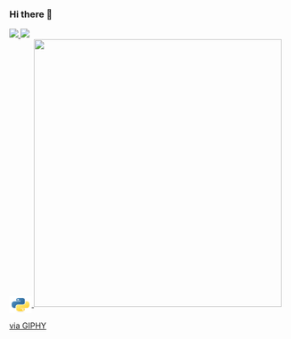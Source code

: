 ### Hi there 👋

<div>
  <a href="https://github.com/GitGuii">
  <img height="180em" src="https://github-readme-stats.vercel.app/api?username=GitGuii&show_icons=true&theme=great-gatsby&include_all_commits=true&count_private=true"/>
  <img height="180em" src="https://github-readme-stats.vercel.app/api/top-langs/?username=GitGuii&layout=compact&langs_count=7&theme=great-gatsby"/>
</div>
<img align="center" alt="gui-Python" height="30" width="40" src="https://raw.githubusercontent.com/devicons/devicon/master/icons/python/python-original.svg">
  <img src="https://giphy.com/embed/QIh0U4BXcxp7z5JJ0L" width="444" height="480" frameBorder="0" class="giphy-embed" allowFullScreen></iframe><p><a href="https://giphy.com/gifs/QIh0U4BXcxp7z5JJ0L">via GIPHY</a></p>
